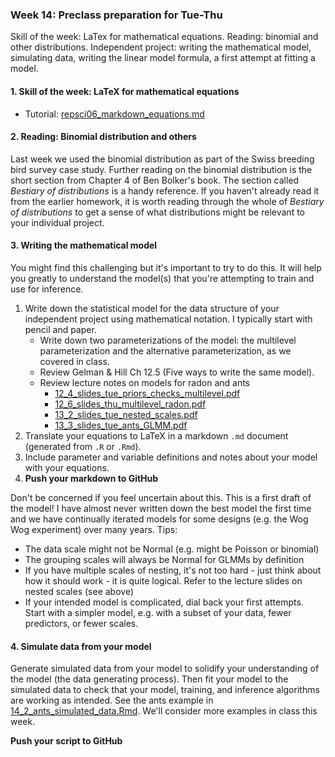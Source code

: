 ### Week 14: Preclass preparation for Tue-Thu

Skill of the week: LaTex for mathematical equations. Reading: binomial and other distributions. Independent project: writing the mathematical model, simulating data, writing the linear model formula, a first attempt at fitting a model.



#### 1. Skill of the week: LaTeX for mathematical equations

* Tutorial: [repsci06_markdown_equations.md](skills_tutorials/repsci06_markdown_equations.md)



#### 2. Reading: Binomial distribution and others

Last week we used the binomial distribution as part of the Swiss breeding bird survey case study. Further reading on the binomial distribution is the short section from Chapter 4 of Ben Bolker's book. The section called *Bestiary of distributions* is a handy reference. If you haven't already read it from the earlier homework, it is worth reading through the whole of *Bestiary of distributions* to get a sense of what distributions might be relevant to your individual project.



#### 3. Writing the mathematical model

You might find this challenging but it's important to try to do this. It will help you greatly to understand the model(s) that you're attempting to train and use for inference.

1. Write down the statistical model for the data structure of your independent project using mathematical notation. I typically start with pencil and paper.
   * Write down two parameterizations of the model: the multilevel parameterization and the alternative parameterization, as we covered in class.
   * Review Gelman & Hill Ch 12.5 (Five ways to write the same model).
   * Review lecture notes on models for radon and ants
     * [12_4_slides_tue_priors_checks_multilevel.pdf](12_4_slides_tue_priors_checks_multilevel.pdf)
     * [12_6_slides_thu_multilevel_radon.pdf](12_6_slides_thu_multilevel_radon.pdf)
     * [13_2_slides_tue_nested_scales.pdf](13_2_slides_tue_nested_scales.pdf)
     * [13_3_slides_tue_ants_GLMM.pdf](13_3_slides_tue_ants_GLMM.pdf)
2. Translate your equations to LaTeX in a markdown `.md` document (generated from `.R` or `.Rmd`).
3. Include parameter and variable definitions and notes about your model with your equations.
4. **Push your markdown to GitHub**

Don't be concerned if you feel uncertain about this. This is a first draft of the model! I have almost never written down the best model the first time and we have continually iterated models for some designs (e.g. the Wog Wog experiment) over many years. Tips:

* The data scale might not be Normal (e.g. might be Poisson or binomial)
* The grouping scales will always be Normal for GLMMs by definition
* If you have multiple scales of nesting, it's not too hard - just think about how it should work - it is quite logical. Refer to the lecture slides on nested scales (see above)
* If your intended model is complicated, dial back your first attempts. Start with a simpler model, e.g. with a subset of your data, fewer predictors, or fewer scales.



#### 4. Simulate data from your model

Generate simulated data from your model to solidify your understanding of the model (the data generating process). Then fit your model to the simulated data to check that your model, training, and inference algorithms are working as intended. See the ants example in [14_2_ants_simulated_data.Rmd](14_2_ants_simulated_data.Rmd). We'll consider more examples in class this week.

**Push your script to GitHub**

